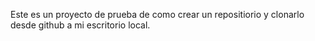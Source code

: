Este es un proyecto de prueba de como crear un repositiorio y clonarlo desde github a mi escritorio local.
